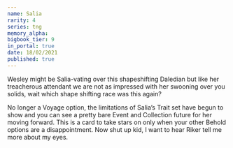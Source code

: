 ```yaml
---
name: Salia
rarity: 4
series: tng
memory_alpha:
bigbook_tier: 9
in_portal: true
date: 18/02/2021
published: true
---
```


Wesley might be Salia-vating over this shapeshifting Daledian but like her treacherous attendant we are not as impressed with her swooning over you solids, wait which shape shifting race was this again?

No longer a Voyage option, the limitations of Salia’s Trait set have begun to show and you can see a pretty bare Event and Collection future for her moving forward. This is a card to take stars on only when your other Behold options are a disappointment. Now shut up kid, I want to hear Riker tell me more about my eyes.
